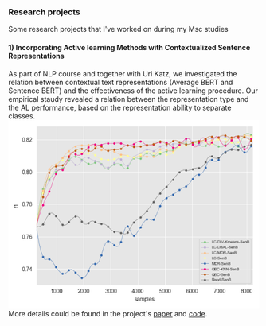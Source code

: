 

### Research projects

Some research projects that I've worked on during my Msc studies

#### 1) Incorporating Active learning Methods with Contextualized Sentence Representations

As part of NLP course and together with Uri Katz, we investigated the relation between contextual text representations (Average BERT and Sentence BERT) and the effectiveness of the active learning procedure. Our empirical staudy revealed a relation between the representation type and the AL performance, based on the representation ability to separate classes. 
![image](https://github.com/danielle-hausler/danielle-hausler.github.io/blob/main/images/mr_f1_SenB.png?raw=True)
<br> More details could be found in the project's [paper](https://github.com/danielle-hausler/Incorporating_Active_learning_Methods_with_Contextualized_Sentence_Representations.pdf) and [code](https://github.com/daniellehausler/nlp_active_learning). 

  
